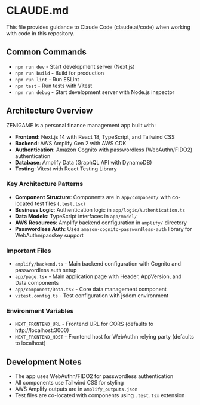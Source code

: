 # CLAUDE.md

This file provides guidance to Claude Code (claude.ai/code) when working with code in this repository.

## Common Commands

- `npm run dev` - Start development server (Next.js)
- `npm run build` - Build for production
- `npm run lint` - Run ESLint
- `npm test` - Run tests with Vitest
- `npm run debug` - Start development server with Node.js inspector

## Architecture Overview

ZENIGAME is a personal finance management app built with:

- **Frontend**: Next.js 14 with React 18, TypeScript, and Tailwind CSS
- **Backend**: AWS Amplify Gen 2 with AWS CDK
- **Authentication**: Amazon Cognito with passwordless (WebAuthn/FIDO2) authentication
- **Database**: Amplify Data (GraphQL API with DynamoDB)
- **Testing**: Vitest with React Testing Library

### Key Architecture Patterns

- **Component Structure**: Components are in `app/component/` with co-located test files (`.test.tsx`)
- **Business Logic**: Authentication logic in `app/logic/Authentication.ts`
- **Data Models**: TypeScript interfaces in `app/model/`
- **AWS Resources**: Amplify backend configuration in `amplify/` directory
- **Passwordless Auth**: Uses `amazon-cognito-passwordless-auth` library for WebAuthn/passkey support

### Important Files

- `amplify/backend.ts` - Main backend configuration with Cognito and passwordless auth setup
- `app/page.tsx` - Main application page with Header, AppVersion, and Data components
- `app/component/Data.tsx` - Core data management component
- `vitest.config.ts` - Test configuration with jsdom environment

### Environment Variables

- `NEXT_FRONTEND_URL` - Frontend URL for CORS (defaults to http://localhost:3000)
- `NEXT_FRONTEND_HOST` - Frontend host for WebAuthn relying party (defaults to localhost)

## Development Notes

- The app uses WebAuthn/FIDO2 for passwordless authentication
- All components use Tailwind CSS for styling
- AWS Amplify outputs are in `amplify_outputs.json`
- Test files are co-located with components using `.test.tsx` extension